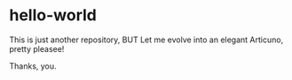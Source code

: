 # hello-world


This is just another repository,
BUT
Let me evolve into an elegant Articuno, pretty pleasee!


Thanks, you.
